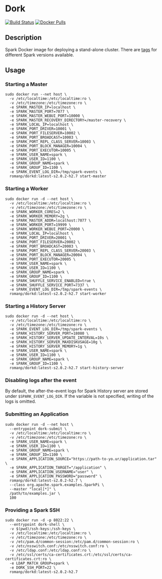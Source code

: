 # Dork

[![Build Status](https://travis-ci.org/roman-p/dork.svg?branch=master)](https://travis-ci.org/roman-p/dork)
[![Docker Pulls](https://img.shields.io/docker/pulls/romanp/dorkd.svg?maxAge=2592000)](https://hub.docker.com/r/romanp/dorkd/)

## Description

Spark Docker image for deploying a stand-alone cluster.
There are [tags](https://hub.docker.com/r/romanp/dorkd/tags/) for different Spark versions available.

## Usage

### Starting a Master

```
sudo docker run --net host \
  -v /etc/localtime:/etc/localtime:ro \
  -v /etc/timezone:/etc/timezone:ro \
  -e SPARK_MASTER_IP=localhost \
  -e SPARK_MASTER_PORT=7077 \
  -e SPARK_MASTER_WEBUI_PORT=10000 \
  -e SPARK_MASTER_RECOVERY_DIRECTORY=/master-recovery \
  -e SPARK_LOCAL_IP=localhost \
  -e SPARK_PORT_DRIVER=10001 \
  -e SPARK_PORT_FILESERVER=10002 \
  -e SPARK_PORT_BROADCAST=10003 \
  -e SPARK_PORT_REPL_CLASS_SERVER=10003 \
  -e SPARK_PORT_BLOCK_MANAGER=10004 \
  -e SPARK_PORT_EXECUTOR=10005 \
  -e SPARK_USER_NAME=spark \
  -e SPARK_USER_ID=1100 \
  -e SPARK_GROUP_NAME=spark \
  -e SPARK_GROUP_ID=1100 \
  -e SPARK_EVENT_LOG_DIR=/tmp/spark-events \
  romanp/dorkd:latest-s2.0.2-h2.7 start-master
```

### Starting a Worker

```
sudo docker run -d --net host \
  -v /etc/localtime:/etc/localtime:ro \
  -v /etc/timezone:/etc/timezone:ro \
  -e SPARK_WORKER_CORES=2 \
  -e SPARK_WORKER_MEMORY=2g \
  -e SPARK_MASTER_ADDR=localhost:7077 \
  -e SPARK_WORKER_PORT=19999 \
  -e SPARK_WORKER_WEBUI_PORT=20000 \
  -e SPARK_LOCAL_IP=localhost \
  -e SPARK_PORT_DRIVER=20001 \
  -e SPARK_PORT_FILESERVER=20002 \
  -e SPARK_PORT_BROADCAST=20003 \
  -e SPARK_PORT_REPL_CLASS_SERVER=20003 \
  -e SPARK_PORT_BLOCK_MANAGER=20004 \
  -e SPARK_PORT_EXECUTOR=20005 \
  -e SPARK_USER_NAME=spark \
  -e SPARK_USER_ID=1100 \
  -e SPARK_GROUP_NAME=spark \
  -e SPARK_GROUP_ID=1100 \
  -e SPARK_SHUFFLE_SERVICE_ENABLED=true \
  -e SPARK_SHUFFLE_SERVICE_PORT=7337 \
  -e SPARK_EVENT_LOG_DIR=/tmp/spark-events \
  romanp/dorkd:latest-s2.0.2-h2.7 start-worker
```

### Starting a History Server

```
sudo docker run -d --net host \
  -v /etc/localtime:/etc/localtime:ro \
  -v /etc/timezone:/etc/timezone:ro \
  -e SPARK_EVENT_LOG_DIR=/tmp/spark-events \
  -e SPARK_HISTORY_SERVER_PORT=18080 \
  -e SPARK_HISTORY_SERVER_UPDATE_INTERVAL=10s \
  -e SPARK_HISTORY_SERVER_MAXDISKUSAGE=10g \
  -e SPARK_HISTORY_SERVER_MEMORY=1g \
  -e SPARK_USER_NAME=spark \
  -e SPARK_USER_ID=1100 \
  -e SPARK_GROUP_NAME=spark \
  -e SPARK_GROUP_ID=1100 \
  romanp/dorkd:latest-s2.0.2-h2.7 start-history-server
```
### Disabling logs after the event

By default, the after-the-event logs for Spark History server are stored under `$SPARK_EVENT_LOG_DIR`. If the variable is not specified, writing of the logs is omitted.


### Submitting an Application

```
sudo docker run -d --net host \
  --entrypoint dork-submit \
  -v /etc/localtime:/etc/localtime:ro \
  -v /etc/timezone:/etc/timezone:ro \
  -e SPARK_USER_NAME=spark \
  -e SPARK_USER_ID=1100 \
  -e SPARK_GROUP_NAME=spark \
  -e SPARK_GROUP_ID=1100 \
  -e SPARK_APPLICATION_SOURCE="https://path-to-yo.ur/application.tar" \
  -e SPARK_APPLICATION_TARGET="/application" \
  -e SPARK_APPLICATION_USERNAME="user" \
  -e SPARK_APPLICATION_PASSWORD="password" \
  romanp/dorkd:latest-s2.0.2-h2.7 \
  --class org.apache.spark.examples.SparkPi \
  --master "local[*]" \
  /path/to/examples.jar \
  100
```

### Providing a Spark SSH

```
sudo docker run -d -p 8022:22 \
  --entrypoint dork-shell \
  -v $(pwd)/ssh-keys:/ssh-keys \
  -v /etc/localtime:/etc/localtime:ro \
  -v /etc/timezone:/etc/timezone:ro \
  -v /etc/pam.d/common-session:/etc/pam.d/common-session:ro \
  -v /etc/nsswitch.conf:/etc/nsswitch.conf:ro \
  -v /etc/ldap.conf:/etc/ldap.conf:ro \
  -v /etc/ssl/certs/ca-certificates.crt:/etc/ssl/certs/ca-certificates.crt:ro \
  -e LDAP_MATCH_GROUP=spark \
  -e DORK_SSH_PORT=22 \
  romanp/dorkd:latest-s2.0.2-h2.7
```
